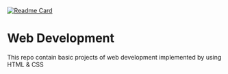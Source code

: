 [![Readme Card](https://github-readme-stats.vercel.app/api/pin/?username=ganeshpatil386386&repo=web_Development)](https://github.com/ganeshpatil386386/Web_Development.git)
# Web Development
This repo contain basic projects of web development implemented by using HTML &amp; CSS
